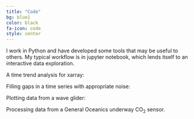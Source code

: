 ```yaml
---
title: "Code"
bg: blue1
color: black
fa-icon: code
style: center
---
```


I work in Python and have developed some tools that may be useful to others. 
My typical workflow is in jupyter notebook, which lends itself to an interactive data exploration.

A time trend analysis for xarray:

Filling gaps in a time series with appropriate noise:

Plotting data from a wave glider:

Processing data from a General Oceanics underway CO<sub>2</sub> sensor.